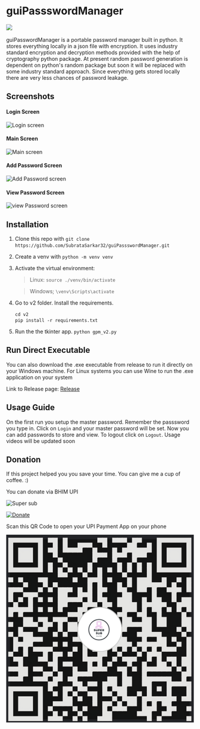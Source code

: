 # guiPassswordManager

<img src="https://raw.githubusercontent.com/SubrataSarkar32/guiPassswordManager/refs/heads/main/images/Gui.png" width="200">

guiPasswordManager is a portable password manager built in python. It stores everything locally in a json file with encryption. It uses industry standard encryption and decryption methods provided with the help of cryptography python package. At present random password generation is dependent on python's random package but soon it will be replaced with some industry standard approach. Since everything gets stored locally there are very less chances of password leakage.

## Screenshots

  #### Login Screen

  ![Login screen](https://raw.githubusercontent.com/SubrataSarkar32/guiPassswordManager/refs/heads/main/images/LoginScreen.png)

  #### Main Screen

  ![Main screen](https://raw.githubusercontent.com/SubrataSarkar32/guiPassswordManager/refs/heads/main/images/MainScreen.png)

  #### Add Password Screen

  ![Add Password screen](https://raw.githubusercontent.com/SubrataSarkar32/guiPassswordManager/refs/heads/main/images/AddPasswordScreen.png)

  #### View Password Screen

  ![view Password screen](https://raw.githubusercontent.com/SubrataSarkar32/guiPassswordManager/refs/heads/main/images/ViewPasswordScreen.png)

## Installation

1) Clone this repo with `git clone https://github.com/SubrataSarkar32/guiPassswordManager.git`
2) Create a venv with `python -m venv venv`
3) Activate the virtual environment:
    > Linux: `source ./venv/bin/activate`
    
    > Windows; `\venv\Scripts\activate`
4) Go to v2 folder. Install the requirements.
   ```
   cd v2
   pip install -r requirements.txt 
   ```
5) Run the the tkinter app. `python gpm_v2.py`

## Run Direct Executable

You can also download the .exe executable from release to run it directly on your Windows machine.
For Linux systems you can use Wine to run the .exe application on your system

Link to Release page: [Release](https://github.com/SubrataSarkar32/guiPassswordManager/releases)

## Usage Guide

On the first run you setup the master password. Remember the passsword you type in. Click on `Login` and your master password will be set. Now you can add passwords to store and view. To logout click on `Logout`. Usage videos will be updated soon

## Donation

If this project helped you you save your time. You can give me a cup of coffee. :)

You can donate via BHIM UPI


![Super sub](https://github.com/SubrataSarkar32/subratasarkar32.github.io/blob/master/images/Supersub(200x200).jpg?raw=true)


[![Donate](https://github.com/SubrataSarkar32/subratasarkar32.github.io/blob/master/images/bhimupi(100x15).jpg?raw=true)](upi://pay?pn=Subrata%20Sarakar&pa=9002824700%40upi&tn=Donation&am=&cu=INR&url=http%3A%2F%2Fupi.link%2F)

Scan this QR Code to open your UPI Payment App on your phone

![QR code](https://github.com/SubrataSarkar32/subratasarkar32.github.io/blob/master/images/qrpay.png?raw=true)
